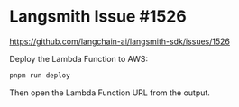 # Langsmith Issue #1526

https://github.com/langchain-ai/langsmith-sdk/issues/1526

Deploy the Lambda Function to AWS:

```bash
pnpm run deploy
```

Then open the Lambda Function URL from the output.